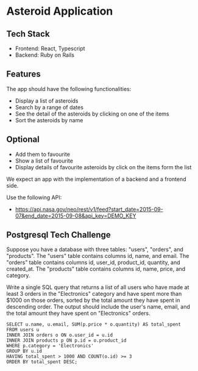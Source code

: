 # Asteroid Application

## Tech Stack
- Frontend: React, Typescript
- Backend: Ruby on Rails

## Features
The app should have the following functionalities:
- Display a list of asteroids
- Search by a range of dates
- See the detail of the asteroids by clicking on one of the items
- Sort the asteroids by name

## Optional
- Add them to favourite
- Show a list of favourite
- Display details of favourite asteroids by click on the items form the list

We expect an app with the implementation of a backend and a frontend side.

Use the following API:

- <https://api.nasa.gov/neo/rest/v1/feed?start_date=2015-09-07&end_date=2015-09-08&api_key=DEMO_KEY>


## Postgresql Tech Challenge
Suppose you have a database with three tables: "users", "orders", and "products". The "users" table contains columns id, name, and email. The "orders" table contains columns id, user_id, product_id, quantity, and created_at. The "products" table contains columns id, name, price, and category.

Write a single SQL query that returns a list of all users who have made at least 3 orders in the "Electronics" category and have spent more than $1000 on those orders, sorted by the total amount they have spent in descending order. The output should include the user's name, email, and the total amount they have spent on "Electronics" orders.



```
SELECT u.name, u.email, SUM(p.price * o.quantity) AS total_spent
FROM users u
INNER JOIN orders o ON o.user_id = u.id
INNER JOIN products p ON p.id = o.product_id
WHERE p.category = 'Electronics'
GROUP BY u.id
HAVING total_spent > 1000 AND COUNT(o.id) >= 3
ORDER BY total_spent DESC;
```
